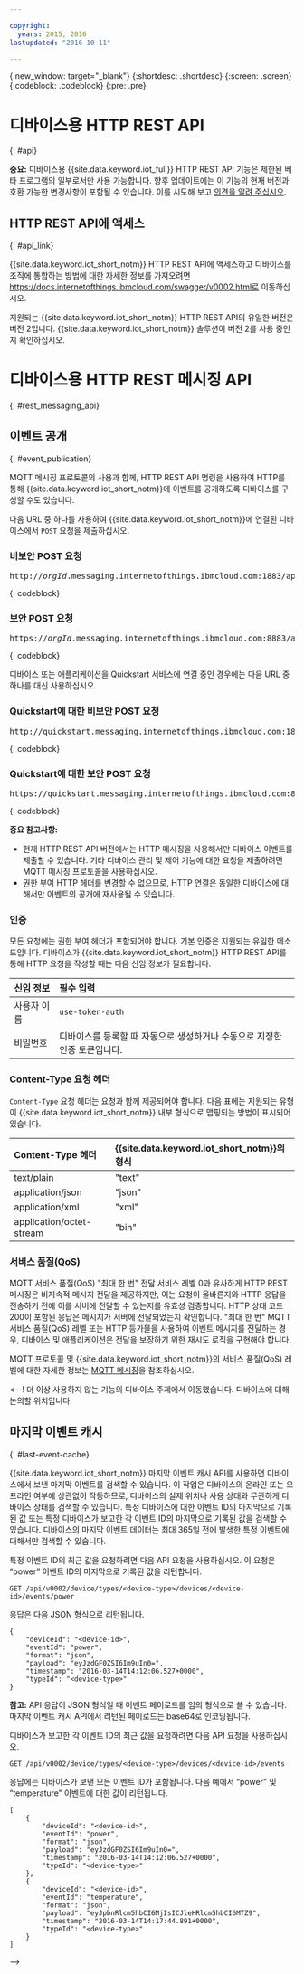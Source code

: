 ```yaml
---

copyright:
  years: 2015, 2016
lastupdated: "2016-10-11"

---
```


{:new_window: target="_blank"}
{:shortdesc: .shortdesc}
{:screen: .screen}
{:codeblock: .codeblock}
{:pre: .pre}

# 디바이스용 HTTP REST API
{: #api}

**중요:** 디바이스용 {{site.data.keyword.iot_full}} HTTP REST API 기능은 제한된 베타 프로그램의 일부로서만 사용 가능합니다. 향후 업데이트에는 이 기능의 현재 버전과 호환 가능한 변경사항이 포함될 수 있습니다. 이를 시도해 보고 [의견을 알려 주십시오](https://developer.ibm.com/answers/smart-spaces/17/internet-of-things.html). 

## HTTP REST API에 액세스
{: #api_link}

{{site.data.keyword.iot_short_notm}} HTTP REST API에 액세스하고 디바이스를 조직에 통합하는 방법에 대한 자세한 정보를 가져오려면 https://docs.internetofthings.ibmcloud.com/swagger/v0002.html로 이동하십시오. 

지원되는 {{site.data.keyword.iot_short_notm}} HTTP REST API의 유일한 버전은 버전 2입니다. {{site.data.keyword.iot_short_notm}} 솔루션이 버전 2를 사용 중인지 확인하십시오. 

# 디바이스용 HTTP REST 메시징 API
{: #rest_messaging_api}

## 이벤트 공개
{: #event_publication}

MQTT 메시징 프로토콜의 사용과 함께, HTTP REST API 명령을 사용하여 HTTP를 통해 {{site.data.keyword.iot_short_notm}}에 이벤트를 공개하도록 디바이스를 구성할 수도 있습니다. 

다음 URL 중 하나를 사용하여 {{site.data.keyword.iot_short_notm}}에 연결된 디바이스에서 `POST` 요청을 제출하십시오. 

### 비보안 POST 요청
<pre class="pre">http://<var class="keyword varname">orgId</var>.messaging.internetofthings.ibmcloud.com:1883/api/v0002/device/types/<var class="keyword varname">typeId</var>/devices/<var class="keyword varname">deviceId</var>/events/<var class="keyword varname">eventId</var></pre>
{: codeblock}

### 보안 POST 요청
<pre class="pre">https://<var class="keyword varname">orgId</var>.messaging.internetofthings.ibmcloud.com:8883/api/v0002/device/types/<var class="keyword varname">typeId</var>/devices/<var class="keyword varname">deviceId</var>/events/<var class="keyword varname">eventId</var></pre>
{: codeblock}

디바이스 또는 애플리케이션을 Quickstart 서비스에 연결 중인 경우에는 다음 URL 중 하나를 대신 사용하십시오. 

### Quickstart에 대한 비보안 POST 요청
<pre class="pre">http://quickstart.messaging.internetofthings.ibmcloud.com:1883/api/v0002/device/types/<var class="keyword varname">typeId</var>/devices/<var class="keyword varname">deviceId</var>/events/<var class="keyword varname">eventId</var></pre>
{: codeblock}

### Quickstart에 대한 보안 POST 요청
<pre class="pre">https://quickstart.messaging.internetofthings.ibmcloud.com:8883/api/v0002/device/types/<var class="keyword varname">typeId</var>/devices/<var class="keyword varname">deviceId</var>/events/<var class="keyword varname">eventId</var></pre>
{: codeblock}

**중요 참고사항:**
- 현재 HTTP REST API 버전에서는 HTTP 메시징을 사용해서만 디바이스 이벤트를 제출할 수 있습니다. 기타 디바이스 관리 및 제어 기능에 대한 요청을 제출하려면 MQTT 메시징 프로토콜을 사용하십시오. 
- 권한 부여 HTTP 헤더를 변경할 수 없으므로, HTTP 연결은 동일한 디바이스에 대해서만 이벤트의 공개에 재사용될 수 있습니다. 

### 인증

모든 요청에는 권한 부여 헤더가 포함되어야 합니다. 기본 인증은 지원되는 유일한 메소드입니다. 디바이스가 {{site.data.keyword.iot_short_notm}} HTTP REST API를 통해 HTTP 요청을 작성할 때는 다음 신임 정보가 필요합니다. 

|신임 정보|필수 입력|
|:---|:---|
|사용자 이름|`use-token-auth`
|비밀번호| 디바이스를 등록할 때 자동으로 생성하거나 수동으로 지정한 인증 토큰입니다.


### Content-Type 요청 헤더

`Content-Type` 요청 헤더는 요청과 함께 제공되어야 합니다. 다음 표에는 지원되는 유형이 {{site.data.keyword.iot_short_notm}} 내부 형식으로 맵핑되는 방법이 표시되어 있습니다. 

|Content-Type 헤더|{{site.data.keyword.iot_short_notm}}의 형식|
|:---|:---|
|text/plain|"text"
|application/json| "json"
|application/xml | "xml"
|application/octet-stream|"bin"

### 서비스 품질(QoS)

MQTT 서비스 품질(QoS) "최대 한 번" 전달 서비스 레벨 0과 유사하게 HTTP REST 메시징은 비지속적 메시지 전달을 제공하지만, 이는 요청이 올바른지와 HTTP 응답을 전송하기 전에 이를 서버에 전달할 수 있는지를 유효성 검증합니다. HTTP 상태 코드 200이 포함된 응답은 메시지가 서버에 전달되었는지 확인합니다. "최대 한 번" MQTT 서비스 품질(QoS) 레벨 또는 HTTP 등가물을 사용하여 이벤트 메시지를 전달하는 경우, 디바이스 및 애플리케이션은 전달을 보장하기 위한 재시도 로직을 구현해야 합니다. 

MQTT 프로토콜 및 {{site.data.keyword.iot_short_notm}}의 서비스 품질(QoS) 레벨에 대한 자세한 정보는 [MQTT 메시징](../reference/mqtt/index.html)을 참조하십시오. 


<--!
더 이상 사용하지 않는 기능의 디바이스 주제에서 이동했습니다. 디바이스에 대해 논의할 위치입니다.
## 마지막 이벤트 캐시
{: #last-event-cache}

{{site.data.keyword.iot_short_notm}} 마지막 이벤트 캐시 API를 사용하면 디바이스에서 보낸 마지막 이벤트를 검색할 수 있습니다. 이 작업은 디바이스의 온라인 또는 오프라인 여부에 상관없이 작동하므로, 디바이스의 실제 위치나 사용 상태와 무관하게 디바이스 상태를 검색할 수 있습니다. 특정 디바이스에 대한 이벤트 ID의 마지막으로 기록된 값 또는 특정 디바이스가 보고한 각 이벤트 ID의 마지막으로 기록된 값을 검색할 수 있습니다. 디바이스의 마지막 이벤트 데이터는 최대 365일 전에 발생한 특정 이벤트에 대해서만 검색할 수 있습니다.

특정 이벤트 ID의 최근 값을 요청하려면 다음 API 요청을 사용하십시오. 이 요청은 “power” 이벤트 ID의 마지막으로 기록된 값을 리턴합니다.

```
GET /api/v0002/device/types/<device-type>/devices/<device-id>/events/power
```

응답은 다음 JSON 형식으로 리턴됩니다.

```
{
    "deviceId": "<device-id>",
    "eventId": "power",
    "format": "json",
    "payload": "eyJzdGF0ZSI6Im9uIn0=",
    "timestamp": "2016-03-14T14:12:06.527+0000",
    "typeId": "<device-type>"
}
```

**참고:** API 응답이 JSON 형식일 때 이벤트 페이로드를 임의 형식으로 쓸 수 있습니다. 마지막 이벤트 캐시 API에서 리턴된 페이로드는 base64로 인코딩됩니다.

디바이스가 보고한 각 이벤트 ID의 최근 값을 요청하려면 다음 API 요청을 사용하십시오.

```
GET /api/v0002/device/types/<device-type>/devices/<device-id>/events
```

응답에는 디바이스가 보낸 모든 이벤트 ID가 포함됩니다. 다음 예에서 “power” 및 “temperature” 이벤트에 대한 값이 리턴됩니다.

```
[
    {
        "deviceId": "<device-id>",
        "eventId": "power",
        "format": "json",
        "payload": "eyJzdGF0ZSI6Im9uIn0=",
        "timestamp": "2016-03-14T14:12:06.527+0000",
        "typeId": "<device-type>"
    },
    {
        "deviceId": "<device-id>",
        "eventId": "temperature",
        "format": "json",
        "payload": "eyJpbnRlcm5hbCI6MjIsICJleHRlcm5hbCI6MTZ9",
        "timestamp": "2016-03-14T14:17:44.891+0000",
        "typeId": "<device-type>"
    }
]
```
-->
